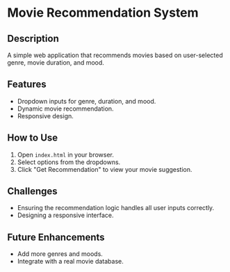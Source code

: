 # Movie Recommendation System

## Description

A simple web application that recommends movies based on user-selected genre, movie duration, and mood.

## Features

- Dropdown inputs for genre, duration, and mood.
- Dynamic movie recommendation.
- Responsive design.

## How to Use

1. Open `index.html` in your browser.
2. Select options from the dropdowns.
3. Click "Get Recommendation" to view your movie suggestion.

## Challenges

- Ensuring the recommendation logic handles all user inputs correctly.
- Designing a responsive interface.

## Future Enhancements

- Add more genres and moods.
- Integrate with a real movie database.
